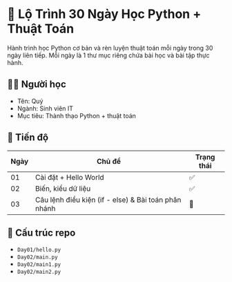 # 📘 Lộ Trình 30 Ngày Học Python + Thuật Toán

Hành trình học Python cơ bản và rèn luyện thuật toán mỗi ngày trong 30 ngày liên tiếp. Mỗi ngày là 1 thư mục riêng chứa bài học và bài tập thực hành.

## 🧑‍🎓 Người học
- Tên: Quý
- Ngành: Sinh viên IT
- Mục tiêu: Thành thạo Python + thuật toán

## 📅 Tiến độ

| Ngày | Chủ đề                      | Trạng thái |
|------|-----------------------------|------------|
| 01   | Cài đặt + Hello World       | ✅         |
| 02   | Biến, kiểu dữ liệu          | ✅         |
| 03   | Câu lệnh điều kiện (if - else) & Bài toán phân nhánh          | 🔄         |

## 📂 Cấu trúc repo

- `Day01/hello.py`
- `Day02/main.py`
- `Day02/main1.py`
- `Day02/main2.py`
